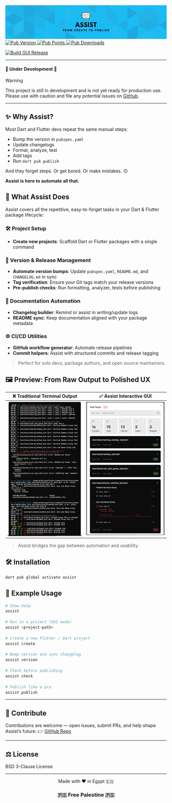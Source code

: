 <img src="assets/images/poster.png" alt="Poster"/>

<a href="https://pub.dev/packages/assist" target="_blank">
    <img src="https://img.shields.io/pub/v/assist.svg?label=Pub&labelColor=black&" alt="Pub Version"/>
    <img src="https://img.shields.io/pub/points/assist?label=Points&labelColor=black&color=229954" alt="Pub Points"/>
    <img src="https://img.shields.io/pub/dm/assist.svg?label=Downloads&labelColor=black&color=34495e" alt="Pub Downloads"/>
</a>

[![Build GUI Release](https://github.com/salah-rashad/assist/actions/workflows/build_gui_release.yml/badge.svg)](https://github.com/salah-rashad/assist/actions/workflows/build_gui_release.yml)


---

#### 🚧 Under Development 🚧
> [!WARNING]
> This project is still in development and is not yet ready for production use.  
> Please use with caution and file any potential issues on [GitHub](https://github.com/salah-rashad/assist/issues).

---

## ✨ Why Assist?

Most Dart and Flutter devs repeat the same manual steps:

- Bump the version in `pubspec.yaml`
- Update changelogs
- Format, analyze, test
- Add tags
- Run `dart pub publish`

And they forget steps. Or get bored. Or make mistakes. 🙃

**Assist is here to automate all that.**

## 🚀 What Assist Does

Assist covers all the repetitive, easy-to-forget tasks in your Dart & Flutter package lifecycle:

### 🛠️ Project Setup

- **Create new projects**: Scaffold Dart or Flutter packages with a single command

### 🔁 Version & Release Management

- **Automate version bumps**: Update `pubspec.yaml`, `README.md`, and `CHANGELOG.md` in sync
- **Tag verification**: Ensure your Git tags match your release versions
- **Pre-publish checks**: Run formatting, analyzer, tests before publishing

### 📄 Documentation Automation

- **Changelog builder**: Remind or assist in writing/update logs
- **README sync**: Keep documentation aligned with your package metadata

### ⚙️ CI/CD Utilities

- **GitHub workflow generator**: Automate release pipelines
- **Commit helpers**: Assist with structured commits and release tagging

> Perfect for solo devs, package authors, and open source maintainers.

## 🖼️ Preview: From Raw Output to Polished UX

| **❌ Traditional Terminal Output**           | **✅ Assist Interactive GUI**                |
|---------------------------------------------|---------------------------------------------|
| ![](assets/images/unit_test_cli_output.png) | ![](assets/images/unit_test_gui_output.png) |
  
> Assist bridges the gap between automation and usability.

## 🛠️ Installation

```bash
dart pub global activate assist
```

## 🧪 Example Usage

```bash
# Show help
assist

# Run in a project (GUI mode)
assist <project-path>

# Create a new Flutter / Dart project
assist create

# Bump version and sync changelog
assist version

# Check before publishing
assist check

# Publish like a pro
assist publish
```

---

## 🤝 Contribute

Contributions are welcome — open issues, submit PRs, and help shape Assist’s future:
👉 [GitHub Repo](https://github.com/salah-rashad/assist)

---

## ⚖️ License

BSD 3-Clause License

---

<div align="center">
  Made with ❤️ in Egypt 🇪🇬
  <br/>
  <h3>🇵🇸 Free Palestine 🇵🇸</h3>
</div>
